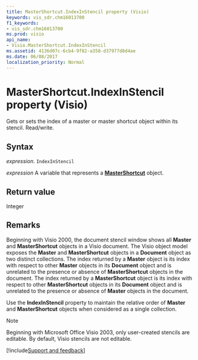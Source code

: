 ```yaml
---
title: MasterShortcut.IndexInStencil property (Visio)
keywords: vis_sdr.chm16013700
f1_keywords:
- vis_sdr.chm16013700
ms.prod: visio
api_name:
- Visio.MasterShortcut.IndexInStencil
ms.assetid: 4136d07c-6cb4-9f82-a358-d37977d8d4ae
ms.date: 06/08/2017
localization_priority: Normal
---
```



# MasterShortcut.IndexInStencil property (Visio)

Gets or sets the index of a master or master shortcut object within its stencil. Read/write.


## Syntax

_expression_. `IndexInStencil`

_expression_ A variable that represents a **[MasterShortcut](Visio.MasterShortcut.md)** object.


## Return value

Integer


## Remarks

Beginning with Visio 2000, the document stencil window shows all  **Master** and **MasterShortcut** objects in a Visio document. The Visio object model exposes the **Master** and **MasterShortcut** objects in a **Document** object as two distinct collections. The index returned by a **Master** object is its index with respect to other **Master** objects in its **Document** object and is unrelated to the presence or absence of **MasterShortcut** objects in the document. The index returned by a **MasterShortcut** object is its index with respect to other **MasterShortcut** objects in its **Document** object and is unrelated to the presence or absence of **Master** objects in the document.

Use the  **IndexInStencil** property to maintain the relative order of **Master** and **MasterShortcut** objects when considered as a single collection.




> [!NOTE] 
> Beginning with Microsoft Office Visio 2003, only user-created stencils are editable. By default, Visio stencils are not editable.

[!include[Support and feedback](~/includes/feedback-boilerplate.md)]